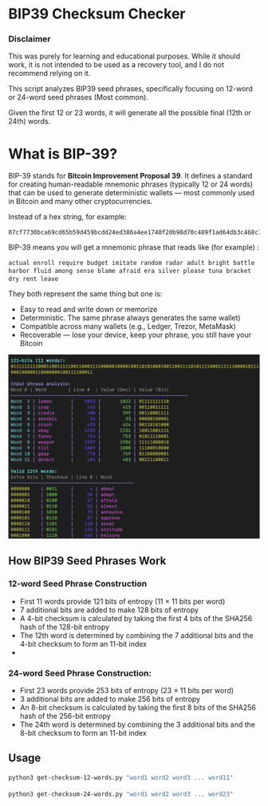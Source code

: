 # BIP39 Checksum Checker

### Disclaimer
This was purely for learning and educational purposes. While it should work, it is not intended to be used as a recovery tool, and I do not recommend relying on it.

This script analyzes BIP39 seed phrases, specifically focusing on 12-word or 24-word seed phrases (Most common).  

Given the first 12 or 23 words, it will generate all the possible final (12th or 24th) words. 

# What is BIP-39?
BIP-39 stands for **Bitcoin Improvement Proposal 39**. It defines a standard for creating human-readable mnemonic phrases (typically 12 or 24 words) that can be used to generate deterministic wallets — most commonly used in Bitcoin and many other cryptocurrencies.

Instead of a hex string, for example:
```
07cf7730bca69cd65b59d459bcdd24ed386a4ee1740f20b98d70c489f1ad64db3c468c11615efe88b3bf3554025447149239d77e48ded1c15eededa77be77c46
```

BIP-39 means you will get a mnemonic phrase that reads like (for example) :
```
actual enroll require budget imitate random radar adult bright battle harbor fluid among sense blame afraid era silver please tuna bracket dry rent leave

```

They both represent the same thing but one is:
 - Easy to read and write down or memorize
 - Deterministic. The same phrase always generates the same wallet)
 - Compatible across many wallets (e.g., Ledger, Trezor, MetaMask)
 - Recoverable — lose your device, keep your phrase, you still have your Bitcoin

<img src="screenshot1.jpg" width="800">

## How BIP39 Seed Phrases Work

### 12-word Seed Phrase Construction
- First 11 words provide 121 bits of entropy (11 × 11 bits per word)
- 7 additional bits are added to make 128 bits of entropy
- A 4-bit checksum is calculated by taking the first 4 bits of the SHA256 hash of the 128-bit entropy
- The 12th word is determined by combining the 7 additional bits and the 4-bit checksum to form an 11-bit index
- 
### 24-word Seed Phrase Construction:
- First 23 words provide 253 bits of entropy (23 × 11 bits per word)
- 3 additional bits are added to make 256 bits of entropy
- An 8-bit checksum is calculated by taking the first 8 bits of the SHA256 hash of the 256-bit entropy
- The 24th word is determined by combining the 3 additional bits and the 8-bit checksum to form an 11-bit index

## Usage

```bash
python3 get-checksum-12-words.py "word1 word2 word3 ... word11"

python3 get-checksum-24-words.py "word1 word2 word3 ... word23"
